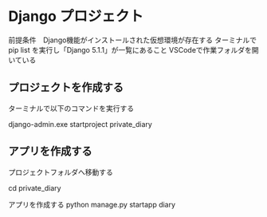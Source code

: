 # Django プロジェクト

前提条件　Django機能がインストールされた仮想環境が存在する
ターミナルで pip list を実行し「Django 5.1.1」が一覧にあること
VSCodeで作業フォルダを開いている


## プロジェクトを作成する

ターミナルで以下のコマンドを実行する

django-admin.exe startproject private_diary

## アプリを作成する

プロジェクトフォルダへ移動する

cd private_diary

アプリを作成する
python manage.py startapp diary